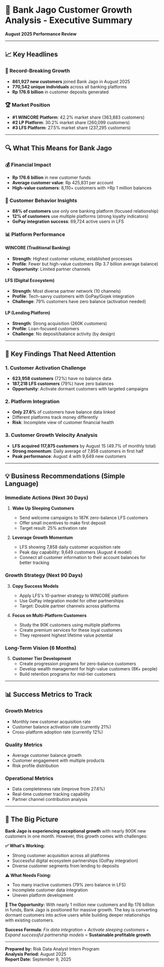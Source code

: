 # 🏦 Bank Jago Customer Growth Analysis - Executive Summary
**August 2025 Performance Review**

---

## 📈 **Key Headlines**

### **🎯 Record-Breaking Growth**
- **861,927 new customers** joined Bank Jago in August 2025
- **770,542 unique individuals** across all banking platforms
- **Rp 176.6 billion** in customer deposits generated

### **🏆 Market Position**
- **#1 WINCORE Platform**: 42.2% market share (363,883 customers)
- **#2 LP Platform**: 30.2% market share (260,099 customers) 
- **#3 LFS Platform**: 27.5% market share (237,295 customers)

---

## 🔍 **What This Means for Bank Jago**

### **💰 Financial Impact**
- **Rp 176.6 billion** in new customer funds
- **Average customer value**: Rp 425,831 per account
- **High-value customers**: 8,110+ customers with >Rp 1 million balances

### **🎯 Customer Behavior Insights**
- **88% of customers** use only one banking platform (focused relationship)
- **12% of customers** use multiple platforms (strong loyalty indicators)
- **GoPay integration success**: 69,724 active users in LFS

### **📊 Platform Performance**

#### **WINCORE (Traditional Banking)**
- **Strength**: Highest customer volume, established processes
- **Profile**: Fewer but high-value customers (Rp 3.7 billion average balance)
- **Opportunity**: Limited partner channels

#### **LFS (Digital Ecosystem)**  
- **Strength**: Most diverse partner network (10 channels)
- **Profile**: Tech-savvy customers with GoPay/Gojek integration
- **Challenge**: 79% customers have zero balance (activation needed)

#### **LP (Lending Platform)**
- **Strength**: Strong acquisition (260K customers)
- **Profile**: Loan-focused customers
- **Challenge**: No deposit/balance activity (by design)

---

## 🚨 **Key Findings That Need Attention**

### **1. Customer Activation Challenge**
- **623,958 customers** (72%) have no balance data
- **187,218 LFS customers** (79%) have zero balances
- **Opportunity**: Activate dormant customers with targeted campaigns

### **2. Platform Integration**
- **Only 27.6%** of customers have balance data linked
- Different platforms track money differently
- **Risk**: Incomplete view of customer financial health

### **3. Customer Growth Velocity Analysis**
- **LFS acquired 117,875 customers** by August 15 (49.7% of monthly total)
- **Strong momentum**: Daily average of 7,858 customers in first half
- **Peak performance**: August 4 with 9,649 new customers

---

## 💡 **Business Recommendations (Simple Language)**

### **Immediate Actions (Next 30 Days)**

1. **Wake Up Sleeping Customers**
   - Send welcome campaigns to 187K zero-balance LFS customers
   - Offer small incentives to make first deposit
   - Target result: 25% activation rate

2. **Leverage Growth Momentum**  
   - LFS showing 7,858 daily customer acquisition rate
   - Peak day capability: 9,649 customers (August 4 model)
   - Connect all customer information to their account balances for better tracking

### **Growth Strategy (Next 90 Days)**

3. **Copy Success Models**
   - Apply LFS's 10-partner strategy to WINCORE platform
   - Use GoPay integration model for other partnerships
   - Target: Double partner channels across platforms

4. **Focus on Multi-Platform Customers**
   - Study the 90K customers using multiple platforms
   - Create premium services for these loyal customers
   - They represent highest lifetime value potential

### **Long-Term Vision (6 Months)**

5. **Customer Tier Development**
   - Create progression programs for zero-balance customers
   - Develop wealth management for high-value customers (8K+ people)
   - Build retention programs for mid-tier customers

---

## 📊 **Success Metrics to Track**

### **Growth Metrics**
- Monthly new customer acquisition rate
- Customer balance activation rate (currently 21%)
- Cross-platform adoption rate (currently 12%)

### **Quality Metrics**
- Average customer balance growth
- Customer engagement with multiple products
- Risk profile distribution

### **Operational Metrics**
- Data completeness rate (improve from 27.6%)
- Real-time customer tracking capability
- Partner channel contribution analysis

---

## 🎯 **The Big Picture**

**Bank Jago is experiencing exceptional growth** with nearly 900K new customers in one month. However, this growth comes with challenges:

**✅ What's Working:**
- Strong customer acquisition across all platforms
- Successful digital ecosystem partnerships (GoPay integration)
- Diverse customer segments from lending to deposits

**⚠️ What Needs Fixing:**
- Too many inactive customers (79% zero balance in LFS)
- Incomplete customer data integration
- Uneven platform development

**🚀 The Opportunity:**
With nearly 1 million new customers and Rp 176 billion in funds, Bank Jago is positioned for massive growth. The key is converting dormant customers into active users while building deeper relationships with existing customers.

**Success Formula**: *Fix data integration* + *Activate sleeping customers* + *Expand successful partnership models* = **Sustainable profitable growth**

---

**Prepared by:** Risk Data Analyst Intern Program  
**Analysis Period:** August 2025  
**Report Date:** September 9, 2025